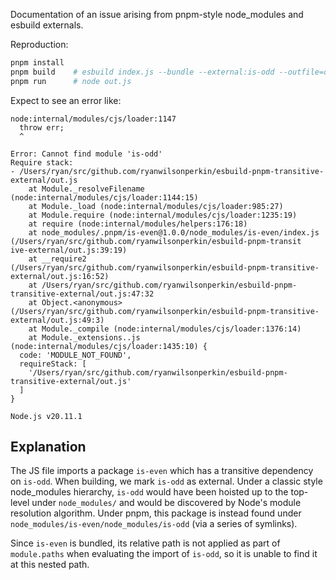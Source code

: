 Documentation of an issue arising from pnpm-style node_modules and esbuild externals.

Reproduction:
```sh
pnpm install
pnpm build    # esbuild index.js --bundle --external:is-odd --outfile=out.js
pnpm run      # node out.js
```

Expect to see an error like:
```
node:internal/modules/cjs/loader:1147
  throw err;
  ^

Error: Cannot find module 'is-odd'
Require stack:
- /Users/ryan/src/github.com/ryanwilsonperkin/esbuild-pnpm-transitive-external/out.js
    at Module._resolveFilename (node:internal/modules/cjs/loader:1144:15)
    at Module._load (node:internal/modules/cjs/loader:985:27)
    at Module.require (node:internal/modules/cjs/loader:1235:19)
    at require (node:internal/modules/helpers:176:18)
    at node_modules/.pnpm/is-even@1.0.0/node_modules/is-even/index.js (/Users/ryan/src/github.com/ryanwilsonperkin/esbuild-pnpm-transit
ive-external/out.js:39:19)
    at __require2 (/Users/ryan/src/github.com/ryanwilsonperkin/esbuild-pnpm-transitive-external/out.js:16:52)
    at /Users/ryan/src/github.com/ryanwilsonperkin/esbuild-pnpm-transitive-external/out.js:47:32
    at Object.<anonymous> (/Users/ryan/src/github.com/ryanwilsonperkin/esbuild-pnpm-transitive-external/out.js:49:3)
    at Module._compile (node:internal/modules/cjs/loader:1376:14)
    at Module._extensions..js (node:internal/modules/cjs/loader:1435:10) {
  code: 'MODULE_NOT_FOUND',
  requireStack: [
    '/Users/ryan/src/github.com/ryanwilsonperkin/esbuild-pnpm-transitive-external/out.js'
  ]
}

Node.js v20.11.1
```

## Explanation

The JS file imports a package `is-even` which has a transitive dependency on
`is-odd`. When building, we mark `is-odd` as external. Under a classic style
node_modules hierarchy, `is-odd` would have been hoisted up to the top-level
under `node_modules/` and would be discovered by Node's module resolution
algorithm. Under pnpm, this package is instead found under
`node_modules/is-even/node_modules/is-odd` (via a series of symlinks).

Since `is-even` is bundled, its relative path is not applied as part of
`module.paths` when evaluating the import of `is-odd`, so it is unable to find
it at this nested path.
